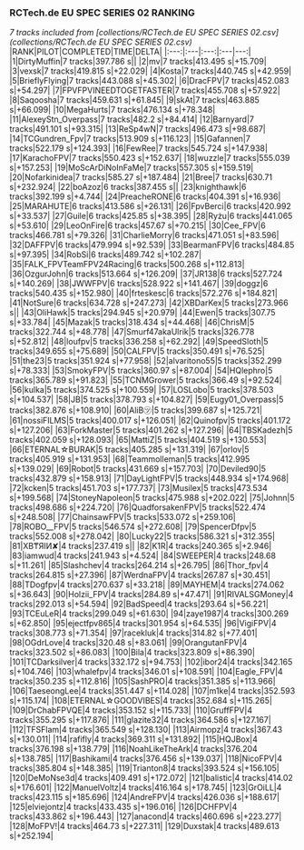 ### RCTech.de EU SPEC SERIES 02 RANKING
*7 tracks included from [collections/RCTech.de EU SPEC SERIES 02.csv](collections/RCTech.de EU SPEC SERIES 02.csv)*
|RANK|PILOT|COMPLETED|TIME|DELTA|
|:---:|:---|:---:|:---|---:|
|1|DirtyMuffin|7 tracks|397.786 s||
|2|mv|7 tracks|413.495 s|+15.709|
|3|vexsk|7 tracks|419.815 s|+22.029|
|4|Kosta|7 tracks|440.745 s|+42.959|
|5|BrieflyFlying|7 tracks|443.088 s|+45.302|
|6|DracFPV|7 tracks|452.083 s|+54.297|
|7|FPVFPVINEEDTOGETFASTER|7 tracks|455.708 s|+57.922|
|8|Saqoosha|7 tracks|459.631 s|+61.845|
|9|skAt|7 tracks|463.885 s|+66.099|
|10|MegaHurts|7 tracks|476.134 s|+78.348|
|11|AlexeyStn_Overpass|7 tracks|482.2 s|+84.414|
|12|Barnyard|7 tracks|491.101 s|+93.315|
|13|ReSp4wN|7 tracks|496.473 s|+98.687|
|14|TCGundren_Fpv|7 tracks|513.909 s|+116.123|
|15|Gafannen|7 tracks|522.179 s|+124.393|
|16|FewRee|7 tracks|545.724 s|+147.938|
|17|KarachoFPV|7 tracks|550.423 s|+152.637|
|18|wuzzle|7 tracks|555.039 s|+157.253|
|19|MoScArDiNoInFaMe|7 tracks|557.305 s|+159.519|
|20|Nofarkinidea|7 tracks|585.27 s|+187.484|
|21|Bree|7 tracks|630.71 s|+232.924|
|22|boAzoz|6 tracks|387.455 s||
|23|knighthawk|6 tracks|392.199 s|+4.744|
|24|PreacheRONE|6 tracks|404.391 s|+16.936|
|25|MARAHUTE|6 tracks|413.586 s|+26.131|
|26|FpvBerci|6 tracks|420.992 s|+33.537|
|27|Guile|6 tracks|425.85 s|+38.395|
|28|Ryżu|6 tracks|441.065 s|+53.610|
|29|LeoOnFire|6 tracks|457.67 s|+70.215|
|30|Cee_FPV|6 tracks|466.781 s|+79.326|
|31|CharlieMorry|6 tracks|471.051 s|+83.596|
|32|DAFFPV|6 tracks|479.994 s|+92.539|
|33|BearmanFPV|6 tracks|484.85 s|+97.395|
|34|RobSi|6 tracks|489.742 s|+102.287|
|35|FALK_FPVTeamFPV24Racing|6 tracks|500.268 s|+112.813|
|36|OzgurJohn|6 tracks|513.664 s|+126.209|
|37|JR138|6 tracks|527.724 s|+140.269|
|38|JWWFPV|6 tracks|528.922 s|+141.467|
|39|doggz|6 tracks|540.435 s|+152.980|
|40|frteskesc|6 tracks|572.276 s|+184.821|
|41|NotSure|6 tracks|634.728 s|+247.273|
|42|XBDarKex|5 tracks|273.966 s||
|43|OliHawk|5 tracks|294.945 s|+20.979|
|44|Ewen|5 tracks|307.75 s|+33.784|
|45|Mazak|5 tracks|318.434 s|+44.468|
|46|ChrisM|5 tracks|322.744 s|+48.778|
|47|Smurf47akaUlrik|5 tracks|326.778 s|+52.812|
|48|loufpv|5 tracks|336.258 s|+62.292|
|49|SpeedSloth|5 tracks|349.655 s|+75.689|
|50|CALFPV|5 tracks|350.491 s|+76.525|
|51|the23|5 tracks|351.924 s|+77.958|
|52|alvaritono55|5 tracks|352.299 s|+78.333|
|53|SmokyFPV|5 tracks|360.97 s|+87.004|
|54|HQlephro|5 tracks|365.789 s|+91.823|
|55|TCNMGrower|5 tracks|366.49 s|+92.524|
|56|kulka|5 tracks|374.525 s|+100.559|
|57|LOSLobo|5 tracks|378.503 s|+104.537|
|58|JB|5 tracks|378.793 s|+104.827|
|59|Eugy01_Overpass|5 tracks|382.876 s|+108.910|
|60|AliB㋡|5 tracks|399.687 s|+125.721|
|61|nossiFILMS|5 tracks|400.017 s|+126.051|
|62|Quinofpv|5 tracks|401.172 s|+127.206|
|63|ForkMaster|5 tracks|401.262 s|+127.296|
|64|TBSKadezh|5 tracks|402.059 s|+128.093|
|65|MattiZ|5 tracks|404.519 s|+130.553|
|66|ETERNAL☆BURAK|5 tracks|405.285 s|+131.319|
|67|orlov|5 tracks|405.919 s|+131.953|
|68|Teammolleman|5 tracks|412.995 s|+139.029|
|69|Robot|5 tracks|431.669 s|+157.703|
|70|Deviled90|5 tracks|432.879 s|+158.913|
|71|DayLightFPV|5 tracks|448.934 s|+174.968|
|72|kcken|5 tracks|451.703 s|+177.737|
|73|Musilex|5 tracks|473.534 s|+199.568|
|74|StoneyNapoleon|5 tracks|475.988 s|+202.022|
|75|Johnn|5 tracks|498.686 s|+224.720|
|76|QuadforsakenFPV|5 tracks|522.474 s|+248.508|
|77|ChainsawFPV|5 tracks|533.072 s|+259.106|
|78|ROBO__FPV|5 tracks|546.574 s|+272.608|
|79|SpencerDfpv|5 tracks|552.008 s|+278.042|
|80|Lucky22|5 tracks|586.321 s|+312.355|
|81|XB₸ЯIИ✘|4 tracks|237.419 s||
|82|K1R|4 tracks|240.365 s|+2.946|
|83|iamwud|4 tracks|241.943 s|+4.524|
|84|SWEEPER|4 tracks|248.68 s|+11.261|
|85|Slashchev|4 tracks|264.214 s|+26.795|
|86|Thor_fpv|4 tracks|264.815 s|+27.396|
|87|WerdnaFPV|4 tracks|267.87 s|+30.451|
|88|TDogfpv|4 tracks|270.637 s|+33.218|
|89|MAYHEM|4 tracks|274.062 s|+36.643|
|90|Holzii_FPV|4 tracks|284.89 s|+47.471|
|91|RIVALSGMoney|4 tracks|292.013 s|+54.594|
|92|BadSpeed|4 tracks|293.64 s|+56.221|
|93|TCEuLeR|4 tracks|299.049 s|+61.630|
|94|zaye1987|4 tracks|300.269 s|+62.850|
|95|ejectfpv865|4 tracks|301.954 s|+64.535|
|96|VigiFPV|4 tracks|308.773 s|+71.354|
|97|racekluk|4 tracks|314.82 s|+77.401|
|98|OGdrLove|4 tracks|320.48 s|+83.061|
|99|OrangutanFPV|4 tracks|323.502 s|+86.083|
|100|Bila|4 tracks|323.809 s|+86.390|
|101|TCDarksilver|4 tracks|332.172 s|+94.753|
|102|ibor24|4 tracks|342.165 s|+104.746|
|103|whalefpv|4 tracks|346.01 s|+108.591|
|104|Eagle_FPV|4 tracks|350.235 s|+112.816|
|105|SashPRO|4 tracks|351.385 s|+113.966|
|106|TaeseongLee|4 tracks|351.447 s|+114.028|
|107|m1ke|4 tracks|352.593 s|+115.174|
|108|ETERNAL☆GOODVIBES|4 tracks|352.684 s|+115.265|
|109|DrChabFPVQE|4 tracks|353.152 s|+115.733|
|110|GruffFPV|4 tracks|355.295 s|+117.876|
|111|glazite32|4 tracks|364.586 s|+127.167|
|112|TFSFlam|4 tracks|365.549 s|+128.130|
|113|Airmopz|4 tracks|367.43 s|+130.011|
|114|rafifly|4 tracks|369.311 s|+131.892|
|115|HQJBox|4 tracks|376.198 s|+138.779|
|116|NoahLikeTheArk|4 tracks|376.204 s|+138.785|
|117|Bashikami|4 tracks|376.456 s|+139.037|
|118|NicoFPV|4 tracks|385.804 s|+148.385|
|119|Trianton8|4 tracks|393.524 s|+156.105|
|120|DeMoNse3d|4 tracks|409.491 s|+172.072|
|121|balistic|4 tracks|414.02 s|+176.601|
|122|ManuelVoltz|4 tracks|416.164 s|+178.745|
|123|GrOiLL|4 tracks|423.115 s|+185.696|
|124|AndreFPV|4 tracks|426.036 s|+188.617|
|125|elviejontz|4 tracks|433.435 s|+196.016|
|126|DCHFPV|4 tracks|433.862 s|+196.443|
|127|anacond|4 tracks|460.696 s|+223.277|
|128|MoFPV!|4 tracks|464.73 s|+227.311|
|129|Duxstak|4 tracks|489.613 s|+252.194|
